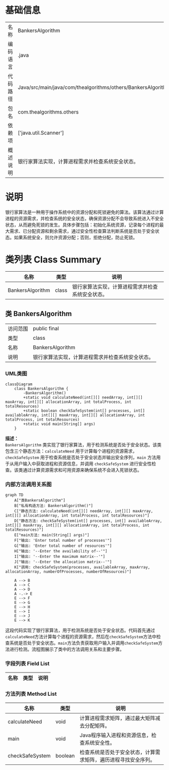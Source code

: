 # 基础信息

|      |      |
|------|------|
| 名称 | BankersAlgorithm |
| 编码语言 | .java |
| 代码路径 | Java/src/main/java/com/thealgorithms/others/BankersAlgorithm.java |
| 包名 | com.thealgorithms.others |
| 依赖项 | ['java.util.Scanner'] |
| 概述说明 | 银行家算法实现，计算进程需求并检查系统安全状态。 |

# 说明

银行家算法是一种用于操作系统中的资源分配和死锁避免的算法。该算法通过计算进程的资源需求，并检查系统的安全状态，确保资源分配不会导致系统进入不安全状态，从而避免死锁的发生。具体步骤包括：初始化系统资源，记录每个进程的最大需求、已分配资源和剩余需求，通过安全性检查算法判断系统是否处于安全状态。如果系统安全，则允许资源分配；否则，拒绝分配，防止死锁。

# 类列表 Class Summary

| 名称   | 类型  | 说明 |
|-------|------|-------------|
| BankersAlgorithm | class | 银行家算法实现，计算进程需求并检查系统安全状态。 |



## 类 BankersAlgorithm

|      |      |
|------|------|
| 访问范围 | public final |
| 类型 | class |
| 名称 | BankersAlgorithm |
| 说明 | 银行家算法实现，计算进程需求并检查系统安全状态。 |


### UML类图

```mermaid
classDiagram
    class BankersAlgorithm {
        -BankersAlgorithm()
        +static void calculateNeed(int[][] needArray, int[][] maxArray, int[][] allocationArray, int totalProcess, int totalResources)
        +static boolean checkSafeSystem(int[] processes, int[] availableArray, int[][] maxArray, int[][] allocationArray, int totalProcess, int totalResources)
        +static void main(String[] args)
    }
```

**描述：**  
`BankersAlgorithm` 类实现了银行家算法，用于检测系统是否处于安全状态。该类包含三个静态方法：`calculateNeed` 用于计算每个进程的资源需求，`checkSafeSystem` 用于检查系统是否处于安全状态并输出安全序列，`main` 方法用于从用户输入中获取进程和资源信息，并调用 `checkSafeSystem` 进行安全性检查。该类通过计算资源需求和可用资源来确保系统不会进入死锁状态。


### 内部方法调用关系图

```mermaid
graph TD
    A["类BankersAlgorithm"]
    B["私有构造方法: BankersAlgorithm()"]
    C["静态方法: calculateNeed(int[][] needArray, int[][] maxArray, int[][] allocationArray, int totalProcess, int totalResources)"]
    D["静态方法: checkSafeSystem(int[] processes, int[] availableArray, int[][] maxArray, int[][] allocationArray, int totalProcess, int totalResources)"]
    E["main方法: main(String[] args)"]
    F["输出: 'Enter total number of processes'"]
    G["输出: 'Enter total number of resources'"]
    H["输出: '--Enter the availability of--'"]
    I["输出: '--Enter the maximum matrix--'"]
    J["输出: '--Enter the allocation matrix--'"]
    K["调用: checkSafeSystem(processes, availableArray, maxArray, allocationArray, numberOfProcesses, numberOfResources)"]

    A --> B
    A --> C
    A --> D
    A -.-> E
    E --> F
    E --> G
    E --> H
    E --> I
    E --> J
    E --> K
```

这段代码实现了银行家算法，用于检测系统是否处于安全状态。代码首先通过`calculateNeed`方法计算每个进程的资源需求，然后在`checkSafeSystem`方法中检查系统是否处于安全状态。`main`方法负责获取用户输入并调用`checkSafeSystem`方法进行检测。流程图展示了类中的方法调用关系和主要步骤。

### 字段列表 Field List

| 名称  | 类型  | 说明 |
|-------|-------|------|

### 方法列表 Method List

| 名称  | 类型  | 说明 |
|-------|-------|------|
| calculateNeed | void | 计算进程需求矩阵，通过最大矩阵减去分配矩阵。 |
| main | void | Java程序输入进程和资源信息，检查系统安全性。 |
| checkSafeSystem | boolean | 检查系统是否处于安全状态，计算需求矩阵，遍历进程寻找安全序列。 |




